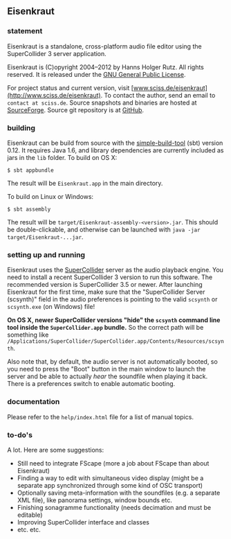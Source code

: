 ## Eisenkraut### statementEisenkraut is a standalone, cross-platform audio file editor using the SuperCollider 3 server application.Eisenkraut is (C)opyright 2004&ndash;2012 by Hanns Holger Rutz. All rights reserved. It is released under the [GNU General Public License](http://github.com/Sciss/Eisenkraut/blob/master/licenses/Eisenkraut-License.txt).For project status and current version, visit [www.sciss.de/eisenkraut](http://www.sciss.de/eisenkraut). To contact the author, send an email to `contact at sciss.de`. Source snapshots and binaries are hosted at [SourceForge](http://sourceforge.net/projects/eisenkraut/). Source git repository is at [GitHub](https://github.com/Sciss/Eisenkraut).### buildingEisenkraut can be build from source with the [simple-build-tool](http://www.scala-sbt.org/#install) (sbt) version 0.12. It requires Java 1.6, and library dependencies are currently included as jars in the `lib` folder. To build on OS X:    $ sbt appbundleThe result will be `Eisenkraut.app` in the main directory.To build on Linux or Windows:    $ sbt assemblyThe result will be `target/Eisenkraut-assembly-<version>.jar`. This should be double-clickable, and otherwise can be launched with `java -jar target/Eisenkraut-...jar`.### setting up and runningEisenkraut uses the [SuperCollider](http://supercollider.sourceforge.net/) server as the audio playback engine. You need to install a recent SuperCollider 3 version to run this software. The recommended version is SuperCollider 3.5 or newer. After launching Eisenkraut for the first time, make sure that the "SuperCollider Server (scsynth)" field in the audio preferences is pointing to the valid `scsynth` or `scsynth.exe` (on Windows) file! __On OS X, newer SuperCollider versions "hide" the `scsynth` command line tool inside the `SuperCollider.app` bundle.__ So the correct path will be something like `/Applications/SuperCollider/SuperCollider.app/Contents/Resources/scsynth`.Also note that, by default, the audio server is not automatically booted, so you need to press the "Boot" button in the main window to launch the server and be able to actually _hear_ the soundfile when playing it back. There is a preferences switch to enable automatic booting.### documentationPlease refer to the `help/index.html` file for a list of manual topics.### to-do'sA lot. Here are some suggestions: - Still need to integrate FScape (more a job about FScape than about Eisenkraut) - Finding a way to edit with simultaneous video display (might be a separate app synchronized through some kind of OSC transport) - Optionally saving meta-information with the soundfiles (e.g. a separate XML file), like panorama settings, window bounds etc. - Finishing sonagramme functionality (needs decimation and must be editable) - Improving SuperCollider interface and classes - etc. etc.